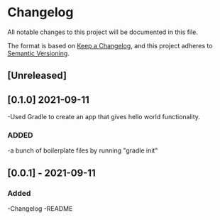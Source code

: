 # Changelog
All notable changes to this project will be documented in this file.

The format is based on [Keep a Changelog](https://keepachangelog.com/en/1.0.0/),
and this project adheres to [Semantic Versioning](https://semver.org/spec/v2.0.0.html).

## [Unreleased]

## [0.1.0] 2021-09-11

-Used Gradle to create an app that gives hello world functionality. 

### ADDED
-a bunch of boilerplate files by running "gradle init" 

## [0.0.1] - 2021-09-11
### Added
-Changelog
-README